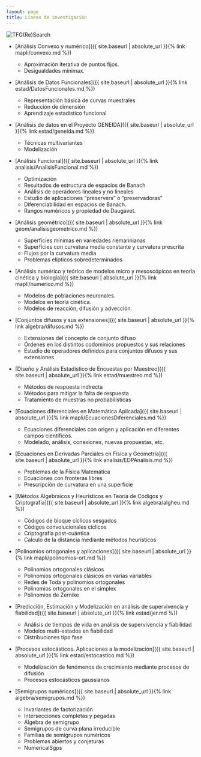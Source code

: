 ```yaml
---
layout: page
title: Líneas de investigación
---
```



![TFG(Re)Search]({{site.logo}}) 

- [Análisis Convexo y numérico]({{ site.baseurl | absolute_url }}{% link mapli/convexo.md %})
    -  Aproximación iterativa de puntos fijos.
    -  Desigualdades minimax.

- [Análisis de Datos Funcionales]({{ site.baseurl | absolute_url }}{% link estad/DatosFuncionales.md %})
    - Representación básica de curvas muestrales
    - Reducción de dimensión
    - Aprendizaje estadístico funcional

- [Análisis de datos en el Proyecto GENEIDA]({{ site.baseurl | absolute_url }}{% link estad/geneida.md %})
    - Técnicas multivariantes
    - Modelización

- [Análisis Funcional]({{ site.baseurl | absolute_url }}{% link analisis/AnalisisFuncional.md %})
    - Optimización
    - Resultados de estructura de espacios de Banach
    - Análisis de operadores lineales y no lineales
    - Estudio de aplicaciones “preservers” o “preservadoras”
    - Diferenciabilidad en espacios de Banach.
    - Rangos numéricos y propiedad de Daugavet.

- [Análisis geométrico]({{ site.baseurl | absolute_url }}{% link geom/analisisgeometrico.md %})
    - Superficies mínimas en variedades riemannianas
    - Superficies con curvatura media constante y curvatura prescrita
    - Flujos por la curvatura media
    - Problemas elípticos sobredeterminados

- [Análisis numérico y teórico de modelos micro y mesoscópicos en teoría cinética y biología]({{ site.baseurl | absolute_url }}{% link mapli/numerico.md %})
    - Modelos de poblaciones neuronales.
    -  Modelos en teoría cinética.
    - Modelos de reacción, difusión y advección.

- [Conjuntos difusos y sus extensiones]({{ site.baseurl | absolute_url }}{% link algebra/difusos.md %})
    - Extensiones del concepto de conjunto difuso
    - Órdenes en los distintos codominios propuestos y sus relaciones
    - Estudio de operadores definidos para conjuntos difusos y sus extensiones

- [Diseño y Análisis Estadístico de Encuestas por Muestreo]({{ site.baseurl | absolute_url }}{% link estad/muestreo.md %})
    - Métodos de respuesta indirecta
    - Métodos para mitigar la falta de respuesta
    - Tratamiento de muestras no probabilísticas

- [Ecuaciones diferenciales en Matemática Aplicada]({{ site.baseurl | absolute_url }}{% link mapli/EcuacionesDiferenciales.md %})
    - Ecuaciones diferenciales con origen y aplicación en diferentes campos científicos. 
    - Modelado, análisis, conexiones, nuevas propuestas, etc.
    
 - [Ecuaciones en Derivadas Parciales en Física y Geometría]({{ site.baseurl | absolute_url }}{% link analisis/EDPAnalisis.md %})
    -  Problemas de la Física Matemática
    -  Ecuaciones con fronteras libres
    -  Prescripción de curvatura en una superficie
  
  - [Métodos Algebraicos y Heurísticos en Teoría de Códigos y Criptografía]({{ site.baseurl | absolute_url }}{% link algebra/algheu.md %})
    - Códigos de bloque cíclicos sesgados
    - Códigos convolucionales cíclicos
    - Criptografía post-cuántica
    - Calculo de la distancia mediante métodos heurísticos
   
- [Polinomios ortogonales y aplicaciones]({{ site.baseurl | absolute_url }}{% link mapli/polinomios-ort.md %})
    - Polinomios ortogonales clásicos
    - Polinomios ortogonales clásicos en varias variables
    - Redes de Toda y polinomios ortogonales
    - Polinomios ortogonales en el simplex
    - Polinomios de Zernike
   
- [Predicción, Estimación y Modelización en análisis de supervivencia y fiabilidad]({{ site.baseurl | absolute_url }}{% link estad/jer.md %})
    - Análisis de tiempos de vida en análisis de supervivencia y fiabilidad
    - Modelos multi-estados en fiabilidad
    - Distribuciones tipo fase

- [Procesos estocásticos. Aplicaciones a la modelización]({{ site.baseurl | absolute_url }}{% link estad/estocastico.md %})
    - Modelización de fenómenos de crecimiento mediante procesos de difusión
    - Procesos estocásticos gaussianos
 
- [Semigrupos numéricos]({{ site.baseurl | absolute_url }}{% link algebra/semigrupos.md %})
    - Invariantes de factorización
    - Intersecciones completas y pegadas
    - Álgebra de semigrupo
    - Semigrupos de curva plana irreducible
    - Familias de semigrupos numéricos
    - Problemas abiertos y conjeturas
    - NumericalSgps
